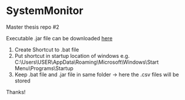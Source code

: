 # SystemMonitor
Master thesis repo #2

Executable .jar file can be downloaded [here](https://drive.google.com/file/d/1OCVq7jQPGzn_UWI5hnkBXiiZzBDG24o7/view?usp=sharing)

1. Create Shortcut to .bat file
2. Put shortcut in startup location of windows e.g. C:\Users\USER\AppData\Roaming\Microsoft\Windows\Start Menu\Programs\Startup
3. Keep .bat file and .jar file in same folder -> here the .csv files will be stored

Thanks!

